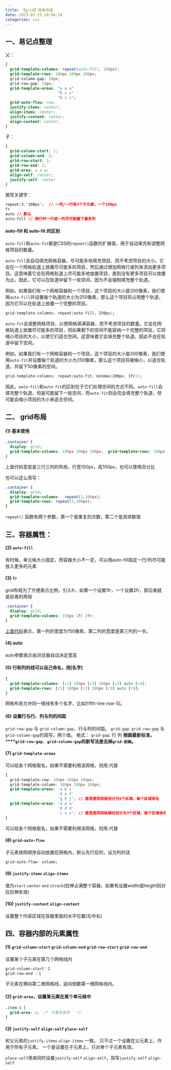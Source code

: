 ```yaml
---
title: 【grid】简单总结
date: 2023-03-15 18:04:24
categories: css
---
```


## 一、易记点整理

父：
```css
{
  grid-template-columns: repeat(auto-fill, 100px);
  grid-template-rows: 100px 100px 100px;
  grid-column-gap: 10px;
  grid-row-gap: 10px;
  grid-template-areas: "a a a"            
                       "b c c"            
                       "b c c";
  grid-auto-flow: row;
  justify-items: center;
  align-items: center;
  justify-content: center;
  align-content: center;
}
```
子：
```css
{
  grid-column-start: 1;
  grid-column-end: 2;
  grid-row-start: 1;
  grid-row-end: 2;
  grid-area: a a a;
  align-self: center;
  justify-self: center
}
```
属性关键字：
```css
repeat(3,'100px')  // 一列/一行有3个子元素，一个100px
fr
auto // 默认
auto-fill // 换行时一行或一列尽可能塞下最多的
```

#### auto-fill 和 auto-fit 的区别
`auto-fill`和`auto-fit`都是CSS的`repeat()`函数的扩展值，用于自动填充和调整网格项目的数量。

`auto-fill`会自动填充网格容器，尽可能多地填充项目，而不考虑项目的大小。它会在一个网格轨道上放置尽可能多的项目，然后通过增加网格行或列来添加更多项目。这意味着它会在网格轨道上尽可能多地放置项目，直到没有更多项目可以放置为止。因此，它可以在轨道中留下一些空间，因为不会强制填充整个轨道。

例如，如果我们有一个网格容器和一个项目，这个项目的大小是200像素，我们使用`auto-fill`并设置每个轨道的大小为250像素，那么这个项目将占用整个轨道，因为它可以在轨道上放置一个完整的项目。

```css
grid-template-columns: repeat(auto-fill, 250px);
```

`auto-fit`会调整网格项目，以使网格填满容器，而不考虑项目的数量。它会在网格轨道上放置尽可能多的项目，但如果剩下的空间不能容纳一个完整的项目，它将缩小项目的大小，以使它们适合空间。这意味着它会填充整个轨道，因此不会在轨道中留下空间。

例如，如果我们有一个网格容器和一个项目，这个项目的大小是200像素，我们使用`auto-fit`并设置每个轨道的大小为250像素，那么这个项目将被缩小，以适合轨道，并留下50像素的空间。

```css
grid-template-columns: repeat(auto-fit, minmax(200px, 1fr));
```

因此，`auto-fill`和`auto-fit`的区别在于它们处理空间的方式不同。`auto-fill`会填充整个轨道，但是可能留下一些空间，而`auto-fit`则会完全填充整个轨道，但可能会缩小项目的大小来适合空间。

## 二、 grid布局

#### (1) 基本使用

```css
.container {  
  display: grid;  
  grid-template-columns: 100px 100px 100px;  grid-template-rows: 100px 100px 100px;  
}
```

上面代码意思是三行三列的布局，行宽100px，高100px，也可以使用百分比

也可以这么简写：
```css
.container {  
  display: grid;
  grid-template-columns:  repeat(3,100px);
  grid-template-rows: repeat(3,100px);  
}
```
`repeat()` 函数有两个参数，第一个是重复的次数，第二个是具体数值

## 三、容器属性：
#### (2) `auto-fill`
有时候，单元格大小固定，而容器大小不一定，可以用auto-fill指定一行/列尽可能放入更多的元素

#### (3) `fr`
grid布局为了方便表示比例，引入fr，如果一个设置1fr，一个设置2fr，那后者就是前者的两倍

```css
.container {  
  display: grid;  
  grid-template-columns: 150px 1fr 2fr;  
}
```

[上面代码](https://jsbin.com/remowec/edit?html,css,output)表示，第一列的宽度为150像素，第二列的宽度是第三列的一半。

#### (4) auto

auto参数表示由浏览器自动决定宽高

#### (5) 行和列的线可以自己命名，用[名字]

```css
{
  grid-template-columns: [c1] 100px [c2] 100px [c3] auto [c4];
  grid-template-rows: [r1] 100px [r2] 100px [r3] auto [r4];
}
```
网格布局允许同一根线有多个名字，比如[fifth-line row-5]。

#### (6) 设置行与行、列与列的间距
`grid-row-gap` 与 `grid-column-gap`，行与列的间距。
`grid-gap`: `grid-row-gap` 与 `grid-column-gap`的简写，两个值。
格式：
`grid-gap`: 行 列
**根据最新标准，****`grid-row-gap`**、**`grid-column-gap`****的新写法是去掉****`grid-前缀`。**

#### (7) `grid-template-areas`
可以给各个网格取名，如果不需要利用该网格，则用.代替
```css
{
  grid-template-row: 100px 100px 100px;
  grid-template-column: 100px 100px 100px;
  grid-template-areas: 'a b c'
                       'd e f'
                       'g h j'; // 意思是将网格划分为9个区域，每个区域命名
  grid-template-areas: 'a a a'
                       'd d d'
                       'c c c'; // 意思是将网格横向划分为3个区域，每个区域命名a b c
}
```
可以给各个网格取名，如果不需要利用该网格，则用.代替

#### (8) `grid-auto-flow`
子元素按照顺序自动放置在网格内，默认先行后列，设为列的话
```css
grid-auto-flow: column;
```
#### (9) `justify-items` `align-items`

值为`start` `center` `end` `strech`(拉伸占满整个容器，如果有设置width或height则对应拉伸失效)

#### (10) `justify-content` `align-content` 
设置整个内容区域在容器里面的水平位置(左中右)

## 四、容器内部的元素属性

#### (1) `grid-column-start` `grid-column-end` `grid-row-start` `grid-row-end`

设置某个子元素在第几个网格线内
```css
grid-column-start：2
grid-row-end ：1
```
子元素在横向第二根网格线，竖向倒数第一根网格线内。

#### (2) `grid-area`，设置某元素在某个单元格中
```css
.item-1 {  
  grid-area: e;  /* 不要写冒号   */
}
```
#### (3) `justify-self` `align-self` `place-self`

和父元素的`justify-items` `align-items` 一致。
只不过一个设置在父元素上，作用于所有子元素。
一个是设置在子元素上，只对单个子元素有效。

`place-self`用来同时设置`justify-self` `align-self`，简写`justify-self` `align-self`

